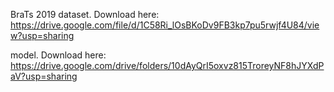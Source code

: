 BraTs 2019 dataset. Download here: https://drive.google.com/file/d/1C58Ri_lOsBKoDv9FB3kp7pu5rwjf4U84/view?usp=sharing

model. Download here: https://drive.google.com/drive/folders/10dAyQrI5oxvz815TroreyNF8hJYXdPaV?usp=sharing
